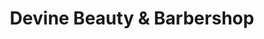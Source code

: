 ---
title: "Devine Beauty & Barbershop"
url: /camden/devine-beauty-und-barbershop/
shop: Friseur
---